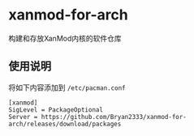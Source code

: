 # xanmod-for-arch
构建和存放XanMod内核的软件仓库

## 使用说明
将如下内容添加到 `/etc/pacman.conf`
```
[xanmod]
SigLevel = PackageOptional
Server = https://github.com/Bryan2333/xanmod-for-arch/releases/download/packages
```
